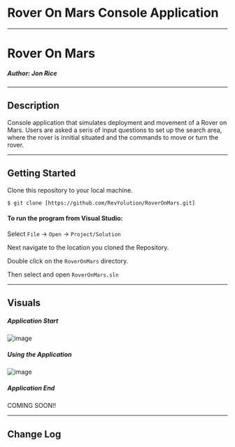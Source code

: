 # Rover On Mars Console Application
------------------------------

# Rover On Mars
##### *Author: Jon Rice*

------------------------------

## Description
Console application that simulates deployment and movement of a Rover on Mars. Users are asked a seris of input questions to set up the search area, where the rover is innitial situated and the commands to move or turn the rover. 

------------------------------

## Getting Started
Clone this repository to your local machine.
```
$ git clone [https://github.com/RevYolution/RoverOnMars.git]
```
#### To run the program from Visual Studio:
Select ```File``` -> ```Open``` -> ```Project/Solution```

Next navigate to the location you cloned the Repository.

Double click on the ```RoverOnMars``` directory.

Then select and open ```RoverOnMars.sln```

------------------------------

## Visuals

##### Application Start
![image](https://user-images.githubusercontent.com/47017138/87991352-daa14d80-ca9a-11ea-870b-54c3cd66befb.png)
##### Using the Application
![image](https://user-images.githubusercontent.com/47017138/87991481-1f2ce900-ca9b-11ea-9e15-a9a0f0afd7c6.png)
##### Application End
COMING SOON!!

------------------------------

## Change Log
